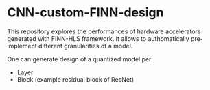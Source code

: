 # CNN-custom-FINN-design
This repository explores the performances of hardware accelerators generated with FINN-HLS framework. It allows to  authomatically  pre-implement different granularities of a model. 

One can generate design of a quantized model per:

  - Layer
  - Block (example residual block of ResNet)

